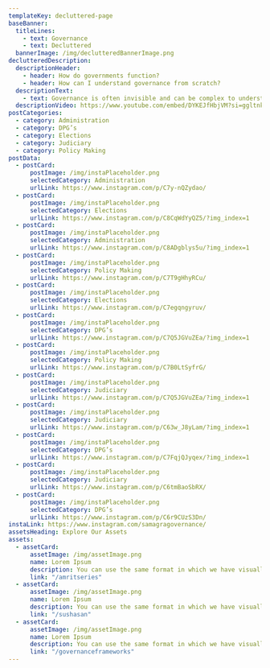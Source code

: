 ```yaml
---
templateKey: decluttered-page
baseBanner:
  titleLines:
    - text: Governance
    - text: Decluttered
  bannerImage: /img/declutteredBannerImage.png
declutteredDescription:
  descriptionHeader:
    - header: How do governments function?
    - header: How can I understand governance from scratch?
  descriptionText: 
    - text: Governance is often invisible and can be complex to understand. Leveraging our learnings from our work, we launched Governance Decluttered, a dedicated series of bite-sized reels to simplify everyday governance terms through references from history and real-life experiences.
  descriptionVideo: https://www.youtube.com/embed/DYKEJfHbjVM?si=ggltnk6nWh966wG_
postCategories:
  - category: Administration
  - category: DPG’s
  - category: Elections
  - category: Judiciary
  - category: Policy Making
postData:
  - postCard:
      postImage: /img/instaPlaceholder.png
      selectedCategory: Administration
      urlLink: https://www.instagram.com/p/C7y-nQZydao/
  - postCard:
      postImage: /img/instaPlaceholder.png
      selectedCategory: Elections
      urlLink: https://www.instagram.com/p/C8CqWdYyQZ5/?img_index=1
  - postCard:
      postImage: /img/instaPlaceholder.png
      selectedCategory: Administration
      urlLink: https://www.instagram.com/p/C8ADgblys5u/?img_index=1
  - postCard:
      postImage: /img/instaPlaceholder.png
      selectedCategory: Policy Making
      urlLink: https://www.instagram.com/p/C7T9gHhyRCu/
  - postCard:
      postImage: /img/instaPlaceholder.png
      selectedCategory: Elections
      urlLink: https://www.instagram.com/p/C7egqngyruv/
  - postCard:
      postImage: /img/instaPlaceholder.png
      selectedCategory: DPG’s
      urlLink: https://www.instagram.com/p/C7Q5JGVuZEa/?img_index=1
  - postCard:
      postImage: /img/instaPlaceholder.png
      selectedCategory: Policy Making
      urlLink: https://www.instagram.com/p/C7B0LtSyfrG/
  - postCard:
      postImage: /img/instaPlaceholder.png
      selectedCategory: Judiciary
      urlLink: https://www.instagram.com/p/C7Q5JGVuZEa/?img_index=1
  - postCard:
      postImage: /img/instaPlaceholder.png
      selectedCategory: Judiciary
      urlLink: https://www.instagram.com/p/C63w_J8yLam/?img_index=1
  - postCard:
      postImage: /img/instaPlaceholder.png
      selectedCategory: DPG’s
      urlLink: https://www.instagram.com/p/C7FqjQJyqex/?img_index=1
  - postCard:
      postImage: /img/instaPlaceholder.png
      selectedCategory: Judiciary
      urlLink: https://www.instagram.com/p/C6tmBaoSbRX/
  - postCard:
      postImage: /img/instaPlaceholder.png
      selectedCategory: DPG’s
      urlLink: https://www.instagram.com/p/C6r9CUzS3Dn/
instaLink: https://www.instagram.com/samagragovernance/
assetsHeading: Explore Our Assets
assets:
  - assetCard:
      assetImage: /img/assetImage.png
      name: Lorem Ipsum
      description: You can use the same format in which we have visually shown the assets in the content assets landing page.
      link: "/amritseries"
  - assetCard:
      assetImage: /img/assetImage.png
      name: Lorem Ipsum
      description: You can use the same format in which we have visually shown the assets in the content assets landing page.
      link: "/sushasan"
  - assetCard:
      assetImage: /img/assetImage.png
      name: Lorem Ipsum
      description: You can use the same format in which we have visually shown the assets in the content assets landing page.
      link: "/governanceframeworks"
---
```

